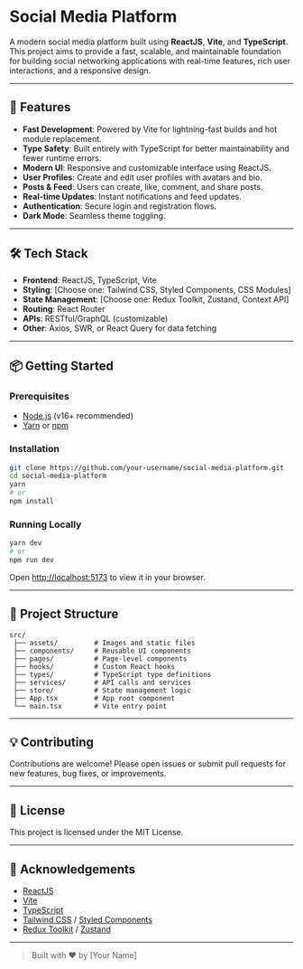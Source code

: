# Social Media Platform

A modern social media platform built using **ReactJS**, **Vite**, and **TypeScript**. This project aims to provide a fast, scalable, and maintainable foundation for building social networking applications with real-time features, rich user interactions, and a responsive design.

---

## 🚀 Features

- **Fast Development**: Powered by Vite for lightning-fast builds and hot module replacement.
- **Type Safety**: Built entirely with TypeScript for better maintainability and fewer runtime errors.
- **Modern UI**: Responsive and customizable interface using ReactJS.
- **User Profiles**: Create and edit user profiles with avatars and bio.
- **Posts & Feed**: Users can create, like, comment, and share posts.
- **Real-time Updates**: Instant notifications and feed updates.
- **Authentication**: Secure login and registration flows.
- **Dark Mode**: Seamless theme toggling.

---

## 🛠️ Tech Stack

- **Frontend**: ReactJS, TypeScript, Vite
- **Styling**: [Choose one: Tailwind CSS, Styled Components, CSS Modules]
- **State Management**: [Choose one: Redux Toolkit, Zustand, Context API]
- **Routing**: React Router
- **APIs**: RESTful/GraphQL (customizable)
- **Other**: Axios, SWR, or React Query for data fetching

---

## 📦 Getting Started

### Prerequisites

- [Node.js](https://nodejs.org/) (v16+ recommended)
- [Yarn](https://yarnpkg.com/) or [npm](https://www.npmjs.com/)

### Installation

```bash
git clone https://github.com/your-username/social-media-platform.git
cd social-media-platform
yarn
# or
npm install
```

### Running Locally

```bash
yarn dev
# or
npm run dev
```

Open [http://localhost:5173](http://localhost:5173) to view it in your browser.

---

## 🧭 Project Structure

```
src/
 ├── assets/         # Images and static files
 ├── components/     # Reusable UI components
 ├── pages/          # Page-level components
 ├── hooks/          # Custom React hooks
 ├── types/          # TypeScript type definitions
 ├── services/       # API calls and services
 ├── store/          # State management logic
 ├── App.tsx         # App root component
 └── main.tsx        # Vite entry point
```

---

## 💡 Contributing

Contributions are welcome! Please open issues or submit pull requests for new features, bug fixes, or improvements.

---

## 📄 License

This project is licensed under the MIT License.

---

## 🙌 Acknowledgements

- [ReactJS](https://react.dev/)
- [Vite](https://vitejs.dev/)
- [TypeScript](https://www.typescriptlang.org/)
- [Tailwind CSS](https://tailwindcss.com/) / [Styled Components](https://styled-components.com/)
- [Redux Toolkit](https://redux-toolkit.js.org/) / [Zustand](https://zustand-demo.pmnd.rs/)

---

> Built with ❤️ by [Your Name]
